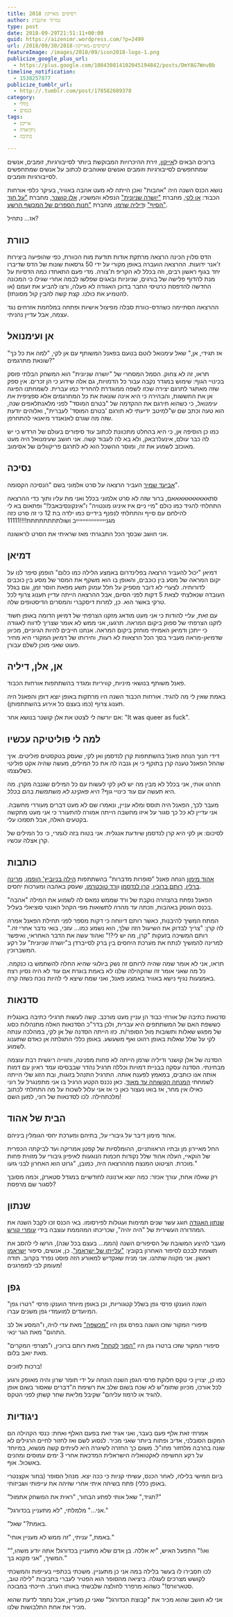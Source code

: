 ```yaml
---
title: רסיסים מאייקון 2018
author: נמרוד איזנברג
type: post
date: 2018-09-29T21:51:11+00:00
guid: https://aizenimr.wordpress.com/?p=2499
url: /2018/09/30/רסיסים-מאייקון-2018/
featureImage: /images/2018/09/icon2018-logo-1.png
publicize_google_plus_url:
  - https://plus.google.com/108430814102045194842/posts/DmYAG7WnvBb
timeline_notification:
  - 1538257877
publicize_tumblr_url:
  - http://.tumblr.com/post/178582689378
category:
  - כללי
  - כנסים
tags:
  - אייקון
  - גיקיאדה
  - כתיבה

---
```

ברוכים הבאים ל[אייקון][1], זירת ההיכרויות המבוקשת ביותר לסייבורגיות, זומבים, אנשים שמתחפשים לסייבורגיות וזומבים ואנשים שאוהבים לכתוב על אנשים שמתחפשים לסייבורגיות וזומבים.

נושא הכנס השנה היה "אהבות" ואכן הייתה לא מעט אהבה באוויר, בעיקר כלפי אורחות הכבוד: [אן לקי][2], מחברת ["יושרה שניונית"][3] הנפלא והמשכיו, [אלן קושנר][4], מחברת ["על חוד הסיף"][5] ו[דיליה שרמן][6], מחברת ["חנות הספרים של המכשף הרשע"][7].

אז... נתחיל?

## כוורת

הדס סלוין הכינה הרצאה מרתקת אודות תודעת מוח הכוורת, כפי שהופיעה ביצירות ז'אנר ידועות. ההרצאה הועברה באופן מקורי על ידי 50 גרסאות שונות של הדס שדיברו יחד בגוף ראשון רבים, וזה בכלל לא הקריפ ת'צורה. מדי פעם התאחדו כמה הדסיות על מנת להדוף פלישה של בורגים, שניוניות ובאגים שפלשו לבמה אחרי שגילו כי המכונה החדשה להדפסת כרטיסי החבר בדוכן האגודה לא פעלה, ורצו להביע את זעמם (או להטמיע את כולנו. קצת קשה להבין קול מסונתז).

ההרצאה הסתיימה כשהדס-כוורת סבלה מפיצול אישיות ופתחה במלחמת אזרחים נגד עצמה, אבל עדיין נהניתי.

## אן ועימנואל

"אז תגידי, אן," שאל עימנואל לוטם בנועם בפאנל המשותף עם אן לקי, "למה את כל כך שונאת מתרגמים?"

תראו, זה לא צחוק. הסמל המסחרי של "יושרה שניונית" הוא המשחק הבלתי פוסק בכינויי הגוף: שימוש במגדר נקבה עבור כל הדמויות, גם אלה שידוע כי הן זכרים. אין ספק שזה מאתגר לתרגם יצירה שכזו לשפה ממוגדרת להחריד כמו עברית. לשמחתנו הפיגה אן את החששות, והבהירה כי היא אינה שונאת את כל המתרגמים אלא ספציפית _את עימנואל_, כי כשהוא תירגם את ההקדמה של "בטרם המוסד" לפני מלאנתלאפים שנה, הוא טעה וכתב שם ש"למיטב ידיעתי לא תורגם 'בטרם המוסד' לעברית", ואלוהים יודעת שזה מה שגרם לאנאנדר מיאנאי להתחרפן.

כמו כן הוסיפה אן, כי היא בהחלט מתכוונת לכתוב עוד סיפורים בעולם של הרדש כי יש לה כבר עולם, אינעלרבאק, ולא בא לה לעבוד קשה. אני חושב שעימנואל היה מעט מאוכזב לשמוע את זה, ומוסר ההשכל הוא לא לתרגם פריקוולים של אסימוב.

## נסיכה

[אביעד שמיר][8] העביר הרצאה על סרט אלמוני בשם "הנסיכה הקסומה".

סתאאאאאאאאאאם, ברור שזה לא סרט אלמוני בכלל ואני מת עליו ותוך כדי ההרצאה התחלתי להגיד כמו כולם "מיי ניים איז איניגו מונטויה" ו"אינקונסיבאבל!" ופתאום בא לי להילחם עם סייף והתחלתי לנפנף בידיים כמו ילדה בת 12 כי זה סרט כזה מגניייייייייייייייייייב ושולתתתתתתתת!!!!11111

אני חושב שבסך הכל התבגרתי מאז שראיתי את הסרט לראשונה.

## דמיאן

דמיאן "יכול להעביר הרצאה בפלינדרום באמצע הלילה כמו כלום" הופמן סיפר לנו על יקום המראה של מסע בין כוכבים, והאופן בו הוא משקף את המסר של מסע בין כוכבים לדורותיה. לצערי לא דובר מספיק על חלל עמוק תשע מפאת חוסר זמן, וגם בגלל העובדה שנאלצתי לצאת 5 דקות לפני הסיום, אבל ההרצאה הייתה עדיין תענוג צרוף לכל טרקי באשר הוא. כן, למרות דיסקברי והמסרים הדיסטופים שלה.

עם זאת, עליי להודות כי אני מעט מודאג מזקנו הצרפתי של דמיאן הדומה באופן חשוד לזקנו הצרפתי של ספוק ביקום המראה. תרגעו, אני ממש לא אומר שצריך לדווח לאגודה כי ייתכן ודמיאן האמיתי מוחזק ביקום המראה. אנחנו חייבים להיות הגיוניים, מכיוון שדמיאן-מראה מעביר בסך הכל הרצאות לא רעות, וחירותו של דמיאן המקורי היא מחיר פעוט שאני מוכן לשלם עבורן.

## אן, אלן, דיליה

פאנל משותף בנושאי מיניות, קוויריות ומגדר בהשתתפות אורחות הכבוד.

באמת שאין לי מה להגיד. אורחות הכבוד השנה היו מרתקות באופן יוצא דופן והפאנל היה תענוג צרוף (כמו בעצם כל אירוע בהשתתפותן).

אם יורשה לי לצטט את אלן קושנר בנושא אחר: "It was queer as fuck".

## למה לי פוליטיקה עכשיו

דידי חנוך הנחה פאנל בהשתתפות קרן לנדסמן ואן לקי, שעסק בטקסטים פוליטים. איך שהחל הפאנל טענה קרן בתוקף כי אן גנבה לה את כל המילים, מעשה שהיה אקט פוליטי כשלעצמו.

תהרגו אותי, אני בכלל לא מבין מה יש לאן לקי לעשות עם כל המילים שגנבה מקרן. מה היא תעשה עם עוד כינויי גוף? _היא פאקינג לא משתמשת בהם בכלל._

מעבר לכך, הפאנל היה תוסס ומלא עניין, ונאמרו שם לא מעט דברים מעוררי מחשבה. אני עדיין לא כל כך סגור על איזו מחשבה הייתה אמורה להתעורר כי אני מעט מתקשה בקטעים האלה, אבל תסמכו עלי.

לסיכום: אן לקי היא קרן לנדסמן שיודעת אנגלית. אני בטוח בזה לגמרי, כי כל המילים של קרן אצלה עכשיו.

## כותבות

[אהוד מימון][9] הנחה פאנל "סופרות מדברות" בהשתתפות [הילה בניוביץ' הופמן][10], [מרינה ברלין][11], [רותם ברוכין][12], [קרן לנדסמן][13] ו[ורד טוכטרמן][14], שעסק באהבה ומערכות יחסים.

הפאנל נפתח בהצהרה נוקבת של ורד שממש נמאס לה לשמוע את המילה "אהבה" בכנס העוסק באהבות, וזכתה עד מהרה לתשואות מפי הקהל האנטי סוציאלי בעליל.

המתח המשיך להיבנות, כאשר רותם דיווחה כי דקות מספר לפני תחילת הפאנל אמרה לה קרן: "צריך לבדוק את השיעול הזה שלך, הוא נשמע כמו... עזבי, בואי נדבר אחרי זה." רותם המשיכה בזעקות "קרן, מה יש לי?!" ואהוד עשה את הדבר האחראי, ואיפשר למרינה להמשיך לנתח את מערכת היחסים בין ברק לסייברדן ב"יושרה שניונית" על רקע המשברוכין.

תראו, אני לא אומר שמה שהיה לרותם זה נשק ביולוגי שהיא החלה להשתמש בו כנקמה. כל מה שאני אומר זה שהקהילה שלנו לא באמת בוגרת אם עוד לא היה נסיון רצח באמצעות נגיף נישא באוויר באמצע פאנל, ואני שמח שיצא לי להיות נוכח כשזה קרה.

## סדנאות

סדנאות כתיבה של אורחי כבוד הן עניין מעט מורכב. קשה לעשות תרגילי כתיבה באנגלית כששפת האם של המשתתפים היא עברית, ולכן בדר"כ הסדנאות האלה מתנהלות כסוג של מפגש שאלות ותשובות מול הסופר/ת. כזו הייתה הסדנה של אן לקי, במהלכה ענתה לקי על שלל שאלות באופן רהוט ואף משעשע. באופן כללי התגלתה אן כאדם שתענוג לשמוע.

הסדנה של אלן קושנר ודיליה שרמן הייתה לא פחות מפנינה, וחווייה ריגשית רבת עוצמה מבחינתי. הסדנה עסקה בבניית דמויות וכללה תרגיל נהדר שבבסיסו עמד ראיון עם דמות אותה אנו כותבים, במאמץ לפענח אותה. התרגיל התנהל בזוגות, ובת הזוג שלי הייתה לשמחתי [המנחה הקשוחה עד מאוד][15]. כאן נכנס הקטע הרגיל בו אני מתפנגרל על רוני כאילו אין מחר, אז בואו נעצור כאן כי אז אני עלול לשכוח על מה התחלתי לכתוב מלכתחילה. לכו לסדנאות של רוני, למען השם!

## הבית של אהוד

אהוד מימון דיבר על גיבורי על, בתיהם ומערכת יחסי הגומלין ביניהם.

החל מאיירון מן ובתיו הראוותניים, ההומלסיות של קפטן אמריקה ועד לביקתה הכפרית של הוקאיי, העלה אהוד שלל נקודות חכמות הנוגעות לאיפיון גיבורי על מזווית פחות מוכרת. הציטוט המנצח מההרצאה היה, כמובן, "גרוט הוא האחרון לבני גזעו."

רק שאלה אחת, עורך אכזר: כמה יוצא ארנונה לחודשיים במגדל סטארק, וכמה מסובך לסגור שם מרפסת?

## שנתון

[שנתון האגודה][16] חוגג עשר שנים תמימות ועגולות לפירסומו. באי הכנס זכו לקבל השנה את המהדורה העשירית של "היה יהיה", שכריכתו המהממת עוצבה בידי [עומרי קורש][17].

מעבר להיצע המשובח של הסיפורים השנה (הממ... בעצם בכל שנה), הרשו לי להסב את תשומת לבכם לסיפור האחרון בקובץ: <a href="https://www.sf-f.org.il/archives/2778" target="_blank" rel="noopener noreferrer">"עלייתו של ישראמן"</a>. כן, אנשים, סיפור [ישראמן][18] ראשון. אני מקווה שתהנו. אני מניח שאקדיש למאורע הזה פוסט נפרד בקרוב. תודה מעומק לבי למפרגנים!

## גפן

השנה הוענקו פרסי גפן בשלל קטגוריות, וכן באופן מיוחד הוענקו פרסי "רטרו גפן" המיועדים למועמדי גפן משנים עברו.

סיפורי המקור שזכו השנה בפרס גפן היו ["מכשפה"][19] מאת עדי לויה, ו"המסע אל לב התהום" מאת הגר ינאי.

סיפורי המקור שזכו ברטרו גפן היו ["הפוך][20] [לקחת"][21] מאת רותם ברוכין, ו"מצרפי המקרים" מאת יואב בלום.

ברכות לזוכים!

כמו כן, יצויין כי טקס חלוקת פרסי הגפן השנה הונחה על ידי תומר שרון והיה מאופק ורגוע לכל אורכו, מכיוון שתומ"ש לא שכח בשום שלב את רשימת ה"דברים שאסור בשום אופן להגיד או לרמוז עליהם" שקיבל מליאת שחר קשתן לפני הטקס.

## ניגודיות

אמרתי זאת אלף פעם בעבר, ואני אגיד זאת בפעם האלף ואחת: כנסי הקהילה הם המקום הסובלני, אדיב ופתוח ביותר שאני מכיר. לנסוע לשם ואז לחזור לחיים הרגילים לא שונה בהרבה מלחזור מחו"ל. משום כך החזרה לשיגרה היא לעיתים קשה מנשוא, במיוחד על רקע החשיפה לאקטואליה הישראלית המדכאת אחרי 3 ימים עמוסים ומהנים באשכול. אוף.

ביום חמישי בלילה, לאחר הכנס, עשיתי קניות כי ככה יצא. מנהל הסופר (בחור אקצנטרי באופן כללי) פתח בשיחה איתי אחרי שזיהה את עייפותי ושביזותי.

"תגיד," שאל אותי לפתע הבחור, "ראית את המשחק אתמול?"

"אני..." מלמלתי, "לא מתעניין בכדורגל."

"באמת?" שאל.

"באמת," עניתי, "זה ממש לא מעניין אותי."

"ואו!" התפעל האיש, "יא אללה. בן אדם שלא מתעניין בכדורגל! אתה יודע משהו," המשיך, "אני מקנא בך."

לכו תסבירו לו בעשר בלילה במה אני כן מתעניין. משכתי בכתפיי בעייפות והמשכתי לקושש מצרכים לעגלה. ביציאה מהסופר הוא הפטיר לעברי בחביבות "לילה טוב, סטארוורס!" כשהוא מרפרר לחולצה שלבשתי באותו הערב. חייכתי במבוכה.

אני לא חושב שהוא מכיר את "קבוצת הכדורגל" שאני _כן_ מעריץ, אבל נחמד לדעת שהוא מכיר את אחת התלבושות שלנו.

 [1]: http://2018.iconfestival.org.il/
 [2]: https://www.annleckie.com/
 [3]: https://www.sf-f.org.il/archives/955
 [4]: http://www.ellenkushner.com/
 [5]: https://www.sf-f.org.il/archives/2171
 [6]: https://www.deliasherman.com/
 [7]: http://www.fantastic-library.com/2018/09/06/%D7%97%D7%A0%D7%95%D7%AA-%D7%94%D7%A1%D7%A4%D7%A8%D7%99%D7%9D-%D7%A9%D7%9C-%D7%94%D7%9E%D7%9B%D7%A9%D7%A3-%D7%94%D7%A8%D7%A9%D7%A2-%D7%93%D7%99%D7%9C%D7%99%D7%94-%D7%A9%D7%A8%D7%9E%D7%9F/
 [8]: https://goldenticketblog.wordpress.com/
 [9]: https://my2centssf.blogspot.com/
 [10]: https://vandersister.wordpress.com/
 [11]: https://marinaberlin.org/
 [12]: http://rotemwrites.com/
 [13]: http://realitybugs.me
 [14]: http://room314.co.il/
 [15]: https://gelbfish.wordpress.com/
 [16]: http://annual.sf-f.org.il/
 [17]: https://omrikoresh.com/
 [18]: /category/%d7%99%d7%a9%d7%a8%d7%90%d7%9e%d7%9f/
 [19]: https://www.sf-f.org.il/archives/2349
 [20]: https://www.sf-f.org.il/sf-f/old_site/story_1501.html
 [21]: https://www.sf-f.org.il/sf-f/old_site/story_1502.html
